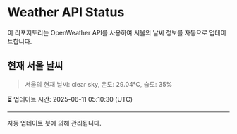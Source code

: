
# Weather API Status

이 리포지토리는 OpenWeather API를 사용하여 서울의 날씨 정보를 자동으로 업데이트합니다.

## 현재 서울 날씨
> 서울의 현재 날씨: clear sky, 온도: 29.04°C, 습도: 35%

⏳ 업데이트 시간: 2025-06-11 05:10:30 (UTC)

---
자동 업데이트 봇에 의해 관리됩니다.
